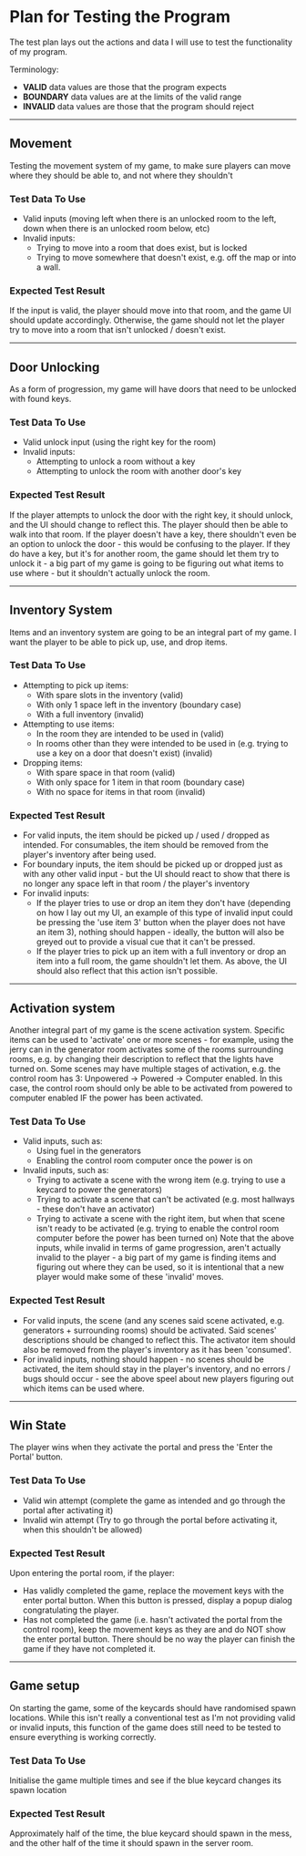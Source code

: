 # Plan for Testing the Program

The test plan lays out the actions and data I will use to test the functionality of my program.

Terminology:

- **VALID** data values are those that the program expects
- **BOUNDARY** data values are at the limits of the valid range
- **INVALID** data values are those that the program should reject

---

## Movement

Testing the movement system of my game, to make sure players can move where they should be able to, and not where they shouldn't

### Test Data To Use

- Valid inputs (moving left when there is an unlocked room to the left, down when there is an unlocked room below, etc)
- Invalid inputs:
  - Trying to move into a room that does exist, but is locked
  - Trying to move somewhere that doesn't exist, e.g. off the map or into a wall.

### Expected Test Result

If the input is valid, the player should move into that room, and the game UI should update accordingly. Otherwise, the game should not let the player try to move into a room that isn't unlocked / doesn't exist.

---

## Door Unlocking

As a form of progression, my game will have doors that need to be unlocked with found keys.

### Test Data To Use

- Valid unlock input (using the right key for the room)
- Invalid inputs:
  - Attempting to unlock a room without a key
  - Attempting to unlock the room with another door's key

### Expected Test Result

If the player attempts to unlock the door with the right key, it should unlock, and the UI should change to reflect this. The player should then be able to walk into that room. If the player doesn't have a key, there shouldn't even be an option to unlock the door - this would be confusing to the player. If they do have a key, but it's for another room, the game should let them try to unlock it - a big part of my game is going to be figuring out what items to use where - but it shouldn't actually unlock the room.

---

## Inventory System

Items and an inventory system are going to be an integral part of my game. I want the player to be able to pick up, use, and drop items.

### Test Data To Use

- Attempting to pick up items:
  - With spare slots in the inventory (valid)
  - With only 1 space left in the inventory (boundary case)
  - With a full inventory (invalid)
- Attempting to use items:
  - In the room they are intended to be used in (valid)
  - In rooms other than they were intended to be used in (e.g. trying to use a key on a door that doesn't exist) (invalid)
- Dropping items:
  - With spare space in that room (valid)
  - With only space for 1 item in that room (boundary case)
  - With no space for items in that room (invalid)

### Expected Test Result

- For valid inputs, the item should be picked up / used / dropped as intended. For consumables, the item should be removed from the player's inventory after being used.
- For boundary inputs, the item should be picked up or dropped just as with any other valid input - but the UI should react to show that there is no longer any space left in that room / the player's inventory
- For invalid inputs:
  - If the player tries to use or drop an item they don't have (depending on how I lay out my UI, an example of this type of invalid input could be pressing the 'use item 3' button when the player does not have an item 3), nothing should happen - ideally, the button will also be greyed out to provide a visual cue that it can't be pressed.
  - If the player tries to pick up an item with a full inventory or drop an item into a full room, the game shouldn't let them. As above, the UI should also reflect that this action isn't possible.

---

## Activation system

Another integral part of my game is the scene activation system. Specific items can be used to 'activate' one or more scenes - for example, using the jerry can in the generator room activates some of the rooms surrounding rooms, e.g. by changing their description to reflect that the lights have turned on. Some scenes may have multiple stages of activation, e.g. the control room has 3: Unpowered -> Powered -> Computer enabled. In this case, the control room should only be able to be activated from powered to computer enabled IF the power has been activated.

### Test Data To Use

- Valid inputs, such as:
  - Using fuel in the generators
  - Enabling the control room computer once the power is on
- Invalid inputs, such as:
  - Trying to activate a scene with the wrong item (e.g. trying to use a keycard to power the generators)
  - Trying to activate a scene that can't be activated (e.g. most hallways - these don't have an activator)
  - Trying to activate a scene with the right item, but when that scene isn't ready to be activated (e.g. trying to enable the control room computer before the power has been turned on)
Note that the above inputs, while invalid in terms of game progression, aren't actually invalid to the player - a big part of my game is finding items and figuring out where they can be used, so it is intentional that a new player would make some of these 'invalid' moves.

### Expected Test Result

- For valid inputs, the scene (and any scenes said scene activated, e.g. generators + surrounding rooms) should be activated. Said scenes' descriptions should be changed to reflect this. The activator item should also be removed from the player's inventory as it has been 'consumed'.
- For invalid inputs, nothing should happen - no scenes should be activated, the item should stay in the player's inventory, and no errors / bugs should occur - see the above speel about new players figuring out which items can be used where.

---

## Win State

The player wins when they activate the portal and press the 'Enter the Portal' button.

### Test Data To Use

- Valid win attempt (complete the game as intended and go through the portal after activating it)
- Invalid win attempt (Try to go through the portal before activating it, when this shouldn't be allowed)

### Expected Test Result

Upon entering the portal room, if the player:
  - Has validly completed the game, replace the movement keys with the enter portal button. When this button is pressed, display a popup dialog congratulating the player.
  - Has not completed the game (i.e. hasn't activated the portal from the control room), keep the movement keys as they are and do NOT show the enter portal button. There should be no way the player can finish the game if they have not completed it.

---

## Game setup

On starting the game, some of the keycards should have randomised spawn locations.
While this isn't really a conventional test as I'm not providing valid or invalid inputs, this function of the game does still need to be tested to ensure everything is working correctly.

### Test Data To Use

Initialise the game multiple times and see if the blue keycard changes its spawn location

### Expected Test Result

Approximately half of the time, the blue keycard should spawn in the mess, and the other half of the time it should spawn in the server room.
